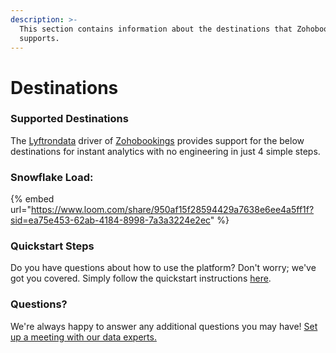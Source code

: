 ```yaml
---
description: >-
  This section contains information about the destinations that Zohobookings
  supports.
---
```


# Destinations

### Supported Destinations

The [Lyftrondata](https://www.lyftrondata.com/) driver of [Zohobookings](https://www.lyftrondata.com/integration/commerce-analytics/zoho-bookings/) provides support for the below destinations for instant analytics with no engineering in just 4 simple steps.

### Snowflake Load:

{% embed url="https://www.loom.com/share/950af15f28594429a7638e6ee4a5ff1f?sid=ea75e453-62ab-4184-8998-7a3a3224e2ec" %}

### Quickstart Steps

Do you have questions about how to use the platform? Don't worry; we've got you covered. Simply follow the quickstart instructions [here](./).

### Questions? <a href="#questions" id="questions"></a>

We're always happy to answer any additional questions you may have! [Set up a meeting with our data experts.](https://www.lyftrondata.com/book-a-meeting/)
